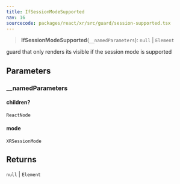 ```yaml
---
title: IfSessionModeSupported
nav: 16
sourcecode: packages/react/xr/src/guard/session-supported.tsx
---
```


> **IfSessionModeSupported**(`__namedParameters`): `null` \| `Element`

guard that only renders its visible if the session mode is supported

## Parameters

### \_\_namedParameters

#### children?

`ReactNode`

#### mode

`XRSessionMode`

## Returns

`null` \| `Element`
